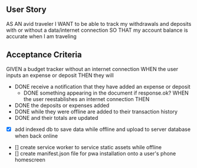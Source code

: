 ## User Story
AS AN avid traveler
I WANT to be able to track my withdrawals and deposits with or without a data/internet connection
SO THAT my account balance is accurate when I am traveling 

## Acceptance Criteria

GIVEN a budget tracker without an internet connection
WHEN the user inputs an expense or deposit
THEN they will 
* DONE receive a notification that they have added an expense or deposit
  - DONE something appearing in the document if response.ok? 
WHEN the user reestablishes an internet connection
THEN 
* DONE the deposits or expenses added 
* DONE while they were offline are added to their transaction history 
* DONE and their totals are updated


* [x] add indexed db to save data while offline and upload to server database when back online
* [] create service worker to service static assets while offline
* [] create manifest.json file for pwa installation onto a user's phone homescreen